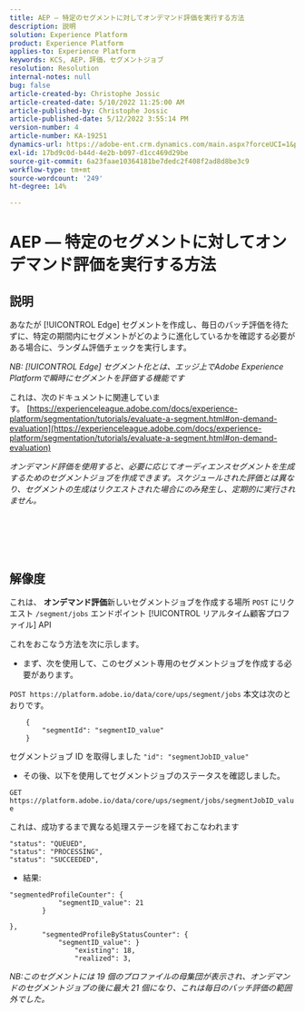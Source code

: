 ```yaml
---
title: AEP — 特定のセグメントに対してオンデマンド評価を実行する方法
description: 説明
solution: Experience Platform
product: Experience Platform
applies-to: Experience Platform
keywords: KCS, AEP，評価，セグメントジョブ
resolution: Resolution
internal-notes: null
bug: false
article-created-by: Christophe Jossic
article-created-date: 5/10/2022 11:25:00 AM
article-published-by: Christophe Jossic
article-published-date: 5/12/2022 3:55:14 PM
version-number: 4
article-number: KA-19251
dynamics-url: https://adobe-ent.crm.dynamics.com/main.aspx?forceUCI=1&pagetype=entityrecord&etn=knowledgearticle&id=e9b791cf-53d0-ec11-a7b5-00224809c101
exl-id: 17bd9c0d-b44d-4e2b-b097-d1cc469d29be
source-git-commit: 6a23faae10364181be7dedc2f408f2ad8d8be3c9
workflow-type: tm+mt
source-wordcount: '249'
ht-degree: 14%

---
```


# AEP — 特定のセグメントに対してオンデマンド評価を実行する方法

## 説明


あなたが [!UICONTROL Edge] セグメントを作成し、毎日のバッチ評価を待たずに、特定の期間内にセグメントがどのように進化しているかを確認する必要がある場合に、ランダム評価チェックを実行します。

*NB: [!UICONTROL Edge] セグメント化とは、エッジ上でAdobe Experience Platformで瞬時にセグメントを評価する機能です*



これは、次のドキュメントに関連しています。 [https://experienceleague.adobe.com/docs/experience-platform/segmentation/tutorials/evaluate-a-segment.html#on-demand-evaluation](https://experienceleague.adobe.com/docs/experience-platform/segmentation/tutorials/evaluate-a-segment.html#on-demand-evaluation)

*オンデマンド評価を使用すると、必要に応じてオーディエンスセグメントを生成するためのセグメントジョブを作成できます。スケジュールされた評価とは異なり、セグメントの生成はリクエストされた場合にのみ発生し、定期的に実行されません。*




<br><br> <br><br>

## 解像度


これは、 <b>オンデマンド評価</b>新しいセグメントジョブを作成する場所 `POST` にリクエスト `/segment/jobs` エンドポイント [!UICONTROL リアルタイム顧客プロファイル] API



これをおこなう方法を次に示します。



- まず、次を使用して、このセグメント専用のセグメントジョブを作成する必要があります。


`POST https://platform.adobe.io/data/core/ups/segment/jobs` 本文は次のとおりです。

```
    {
        "segmentId": "segmentID_value"
    }
```


セグメントジョブ ID を取得しました `"id": "segmentJobID_value"`



- その後、以下を使用してセグメントジョブのステータスを確認しました。


`GET https://platform.adobe.io/data/core/ups/segment/jobs/segmentJobID_value`



これは、成功するまで異なる処理ステージを経ておこなわれます

```
"status": "QUEUED",
"status": "PROCESSING",
"status": "SUCCEEDED",
```


- 結果:

```
"segmentedProfileCounter": {
            "segmentID_value": 21
        }

},
        "segmentedProfileByStatusCounter": {
            "segmentID_value": }
                "existing": 18,
                "realized": 3,
```



*NB:このセグメントには 19 個のプロファイルの母集団が表示され、オンデマンドのセグメントジョブの後に最大 21 個になり、これは毎日のバッチ評価の範囲外でした。*

